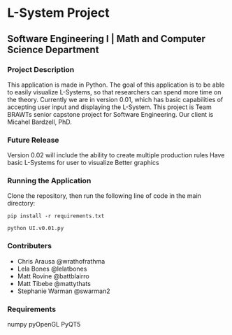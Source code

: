 # L-System Project
## Software Engineering I  | Math and Computer Science Department

### Project Description
This application is made in Python. The goal of this application is to be able to easily visualize L-Systems, so that researchers can spend more time on the theory. Currently we are in version 0.01, which has basic capabilities of accepting user input and displaying the L-System. This project is Team BRAWTs senior capstone project for Software Engineering. Our client is Micahel Bardzell, PhD.

### Future Release
Version 0.02 will include the ability to create multiple production rules
Have basic L-Systems for user to visualize
Better graphics 

### Running the Application
Clone the repository, then run the following line of code in the main directory:

```pip install -r requirements.txt```

```python UI.v0.01.py```

### Contributers
- Chris Arausa @wrathofrathma
- Lela Bones @lelatbones
- Matt Rovine @battblairro
- Matt Tibebe @mattythats
- Stephanie Warman @swarman2

### Requirements
numpy
pyOpenGL
PyQT5


